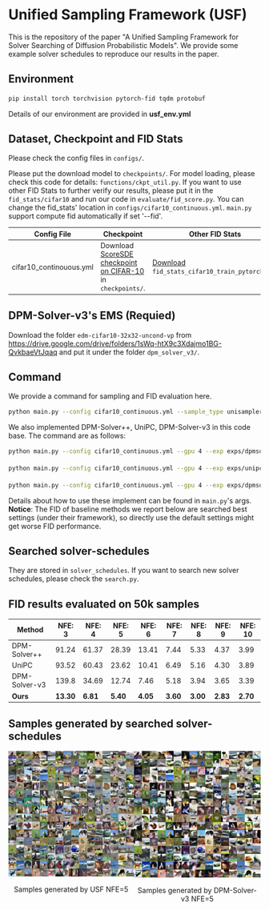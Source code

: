 # Unified Sampling Framework (USF)

This is the repository of the paper "A Unified Sampling Framework for Solver Searching of Diffusion Probabilistic Models". We provide some example solver schedules to reproduce our results in the paper.

## Environment
```bash
pip install torch torchvision pytorch-fid tqdm protobuf
```

Details of our environment are provided in **usf_env.yml**
## Dataset, Checkpoint and FID Stats
Please check the config files in `configs/`.

Please put the download model to `checkpoints/`. For model loading, please check this code for details: `functions/ckpt_util.py`. If you want to use other FID Stats to further verify our results, please put it in the `fid_stats/cifar10` and run our code in `evaluate/fid_score.py`. You can change the fid_stats' location in `configs/cifar10_continuous.yml`. `main.py` support compute fid automatically if set '--fid'.

| Config File            | Checkpoint                                                   | Other FID Stats                                              |
| ---------------------- | ------------------------------------------------------------ | ------------------------------------------------------------ |
| cifar10_continouous.yml            | Download [ScoreSDE checkpoint on CIFAR-10](https://drive.google.com/drive/folders/1ZMLBiu9j7-rpdTQu8M2LlHAEQq4xRYrj) in `checkpoints/`. | [Download](https://drive.google.com/drive/folders/1_OpTXVPLffZM8BG-V3Ahsxk99aqxW7C3?usp=sharing) `fid_stats_cifar10_train_pytorch.npz` |

## DPM-Solver-v3's EMS **(Requied)**
Download the folder `edm-cifar10-32x32-uncond-vp` from https://drive.google.com/drive/folders/1sWq-htX9c3Xdajmo1BG-QvkbaeVtJqaq and put it under the folder `dpm_solver_v3/`.

## Command
We provide a command for sampling and FID evaluation here.
```bash
python main.py --config cifar10_continuous.yml --sample_type unisampler --gpu 4 --exp exps/nfe3 --sample --fid --load_decision solver_schedules/cifar10_sde_nfe3.pth --statistics_dir dpm_solver_v3/cifar10_ddpmpp_deep_continuous/0.0001_1200_4096 --number_of_samples 50000
```

We also implemented DPM-Solver++, UniPC, DPM-Solver-v3 in this code base. The command are as follows:
```bash
python main.py --config cifar10_continuous.yml --gpu 4 --exp exps/dpmsolver++ --sample --fid  --statistics_dir dpm_solver_v3/cifar10_ddpmpp_deep_continuous/0.0001_1200_4096 --number_of_samples 50000 --sample_type dpmsolver++ --timesteps 5

python main.py --config cifar10_continuous.yml --gpu 4 --exp exps/unipc --sample --fid  --statistics_dir dpm_solver_v3/cifar10_ddpmpp_deep_continuous/0.0001_1200_4096 --number_of_samples 50000 --sample_type unipc --timesteps 5

python main.py --config cifar10_continuous.yml --gpu 4 --exp exps/dpmsolver_v3 --sample --fid  --statistics_dir dpm_solver_v3/cifar10_ddpmpp_deep_continuous/0.0001_1200_4096 --number_of_samples 50000 --sample_type dpmsolver_v3 --timesteps 5
```
Details about how to use these implement can be found in `main.py`'s args. **Notice**: The FID of baseline methods we report below are searched best settings (under their framework), so directly use the default settings might get worse FID performance. 

## Searched solver-schedules
They are stored in `solver_schedules`. If you want to search new solver schedules, please check the `search.py`.

## FID results evaluated on 50k samples
| **Method**        | **NFE: 3** | **NFE: 4** | **NFE: 5** | **NFE: 6** | **NFE: 7** | **NFE: 8** | **NFE: 9** | **NFE: 10** |
|--------------------|------------|------------|------------|------------|------------|------------|------------|-------------|
| DPM-Solver++       | 91.24      | 61.37      | 28.39      | 13.41      | 7.44       | 5.33       | 4.37       | 3.99        |
| UniPC              | 93.52      | 60.43      | 23.62      | 10.41      | 6.49       | 5.16       | 4.30       | 3.89        |
| DPM-Solver-v3      | 139.8      | 34.69      | 12.74      | 7.46       | 5.18       | 3.94       | 3.65       | 3.39        |
| **Ours**           | **13.30**  | **6.81**   | **5.40**   | **4.05**   | **3.60**   | **3.00**   | **2.83**   | **2.70**    |

## Samples generated by searched solver-schedules
<div style="display: flex; justify-content: space-around;">

  <div style="text-align: center;">
    <img src="solver_schedules/images/nfe5_usf.png" alt="USF" width="300">
    <p>Samples generated by USF NFE=5</p>
  </div>

  <div style="text-align: center;">
    <img src="solver_schedules/images/nfe5_dpm_solver_v3.png" alt="DPM-Solver-v3" width="300">
    <p>Samples generated by DPM-Solver-v3 NFE=5</p>
  </div>

</div>